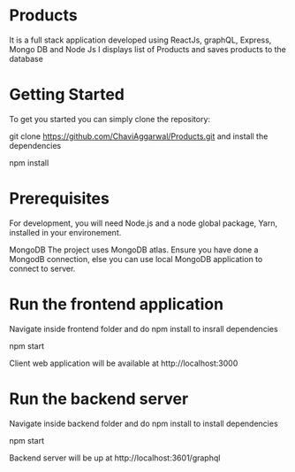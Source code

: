 # Products
It is a full stack application developed using ReactJs, graphQL, Express, Mongo DB and Node Js
I displays list of Products and saves products to the database

# Getting Started
To get you started you can simply clone the repository:

git clone https://github.com/ChaviAggarwal/Products.git and install the dependencies

npm install

# Prerequisites
For development, you will need Node.js and a node global package, Yarn, installed in your environement.

MongoDB The project uses MongoDB atlas. Ensure you have done a MongodB connection, else you can use local MongoDB application to connect to server.

# Run the frontend application

Navigate inside frontend folder and do npm install to insrall dependencies

npm start

Client web application will be available at http://localhost:3000


# Run the backend server

Navigate inside backend folder and do npm install to install dependencies

npm start

Backend server will be up at http://localhost:3601/graphql

